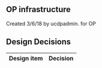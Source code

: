## OP infrastructure

Created 3/6/18 by ucdpadmin. for OP


## Design Decisions
| Design item                | Decision|
| :----------------------------------- | :--------------------------------------------------------------------------------|
